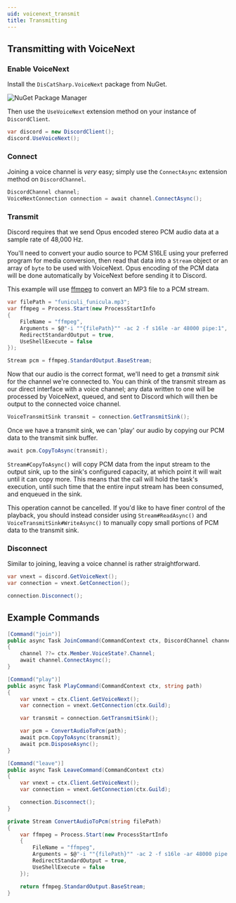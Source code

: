 ```yaml
---
uid: voicenext_transmit
title: Transmitting
---
```


## Transmitting with VoiceNext

### Enable VoiceNext
Install the `DisCatSharp.VoiceNext` package from NuGet.

![NuGet Package Manager](/images/voicenext_transmit_01.png)

Then use the `UseVoiceNext` extension method on your instance of `DiscordClient`.
```cs
var discord = new DiscordClient();
discord.UseVoiceNext();
```

### Connect
Joining a voice channel is *very* easy; simply use the `ConnectAsync` extension method on `DiscordChannel`.
```cs
DiscordChannel channel;
VoiceNextConnection connection = await channel.ConnectAsync();
```

### Transmit
Discord requires that we send Opus encoded stereo PCM audio data at a sample rate of 48,000 Hz.

You'll need to convert your audio source to PCM S16LE using your preferred program for media conversion, then read
that data into a `Stream` object or an array of `byte` to be used with VoiceNext. Opus encoding of the PCM data will
be done automatically by VoiceNext before sending it to Discord.

This example will use [ffmpeg](https://ffmpeg.org/about.html) to convert an MP3 file to a PCM stream.
```cs
var filePath = "funiculi_funicula.mp3";
var ffmpeg = Process.Start(new ProcessStartInfo
{
    FileName = "ffmpeg",
    Arguments = $@"-i ""{filePath}"" -ac 2 -f s16le -ar 48000 pipe:1",
    RedirectStandardOutput = true,
    UseShellExecute = false
});

Stream pcm = ffmpeg.StandardOutput.BaseStream;
```

Now that our audio is the correct format, we'll need to get a *transmit sink* for the channel we're connected to.
You can think of the transmit stream as our direct interface with a voice channel; any data written to one will be
processed by VoiceNext, queued, and sent to Discord which will then be output to the connected voice channel.
```cs
VoiceTransmitSink transmit = connection.GetTransmitSink();
```

Once we have a transmit sink, we can 'play' our audio by copying our PCM data to the transmit sink buffer.
```cs
await pcm.CopyToAsync(transmit);
```
`Stream#CopyToAsync()` will copy PCM data from the input stream to the output sink, up to the sink's configured
capacity, at which point it will wait until it can copy more. This means that the call will hold the task's execution,
until such time that the entire input stream has been consumed, and enqueued in the sink.

This operation cannot be cancelled. If you'd like to have finer control of the playback, you should instead consider
using `Stream#ReadAsync()` and `VoiceTransmitSink#WriteAsync()` to manually copy small portions of PCM data to the
transmit sink.

### Disconnect
Similar to joining, leaving a voice channel is rather straightforward.
```cs
var vnext = discord.GetVoiceNext();
var connection = vnext.GetConnection();

connection.Disconnect();
```

## Example Commands
```cs
[Command("join")]
public async Task JoinCommand(CommandContext ctx, DiscordChannel channel = null)
{
    channel ??= ctx.Member.VoiceState?.Channel;
    await channel.ConnectAsync();
}

[Command("play")]
public async Task PlayCommand(CommandContext ctx, string path)
{
    var vnext = ctx.Client.GetVoiceNext();
    var connection = vnext.GetConnection(ctx.Guild);

    var transmit = connection.GetTransmitSink();

    var pcm = ConvertAudioToPcm(path);
    await pcm.CopyToAsync(transmit);
    await pcm.DisposeAsync();
}

[Command("leave")]
public async Task LeaveCommand(CommandContext ctx)
{
    var vnext = ctx.Client.GetVoiceNext();
    var connection = vnext.GetConnection(ctx.Guild);

    connection.Disconnect();
}

private Stream ConvertAudioToPcm(string filePath)
{
    var ffmpeg = Process.Start(new ProcessStartInfo
    {
        FileName = "ffmpeg",
        Arguments = $@"-i ""{filePath}"" -ac 2 -f s16le -ar 48000 pipe:1",
        RedirectStandardOutput = true,
        UseShellExecute = false
    });

    return ffmpeg.StandardOutput.BaseStream;
}
```
